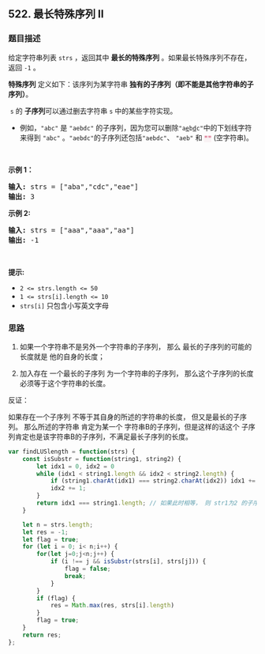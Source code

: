 ## 522. 最长特殊序列 II

### 题目描述

<div class="notranslate"><p>给定字符串列表&nbsp;<code>strs</code> ，返回其中 <strong>最长的特殊序列</strong> 。如果最长特殊序列不存在，返回 <code>-1</code> 。</p>

<p><strong>特殊序列</strong> 定义如下：该序列为某字符串 <strong>独有的子序列（即不能是其他字符串的子序列）</strong>。</p>

<p>&nbsp;<code>s</code>&nbsp;的&nbsp;<strong>子序列</strong>可以通过删去字符串&nbsp;<code>s</code>&nbsp;中的某些字符实现。</p>

<ul>
	<li>例如，<code>"abc"</code>&nbsp;是 <code>"aebdc"</code>&nbsp;的子序列，因为您可以删除<code>"a<u>e</u>b<u>d</u>c"</code>中的下划线字符来得到 <code>"abc"</code>&nbsp;。<code>"aebdc"</code>的子序列还包括<code>"aebdc"</code>、 <code>"aeb"</code>&nbsp;和 <font face="Menlo, Monaco, Consolas, Courier New, monospace" color="#c7254e"><span style="font-size: 12.6px; background-color: rgb(249, 242, 244);">""</span></font>&nbsp;(空字符串)。</li>
</ul>

<p>&nbsp;</p>

<p><strong>示例 1：</strong></p>

<pre><strong>输入:</strong> strs = ["aba","cdc","eae"]
<strong>输出:</strong> 3
</pre>

<p><strong>示例 2:</strong></p>

<pre><strong>输入:</strong> strs = ["aaa","aaa","aa"]
<strong>输出:</strong> -1
</pre>

<p>&nbsp;</p>

<p><strong>提示:</strong></p>

<ul>
	<li><code>2 &lt;= strs.length &lt;= 50</code></li>
	<li><code>1 &lt;= strs[i].length &lt;= 10</code></li>
	<li><code>strs[i]</code>&nbsp;只包含小写英文字母</li>
</ul>
</div>

### 思路

1. 如果一个字符串不是另外一个字符串的子序列， 那么 最长的子序列的可能的长度就是 他的自身的长度；

2. 加入存在 一个最长的子序列 为一个字符串的子序列， 那么这个子序列的长度必须等于这个字符串的长度。

反证：

如果存在一个子序列 不等于其自身的所述的字符串的长度， 但又是最长的子序列。 那么所述的字符串 肯定为某一个 字符串B的子序列，但是这样的话这个 子序列肯定也是该字符串B的子序列，不满足最长子序列的长度。

```js
var findLUSlength = function(strs) {
    const isSubstr = function(string1, string2) {
        let idx1 = 0, idx2 = 0
        while (idx1 < string1.length && idx2 < string2.length) {
            if (string1.charAt(idx1) === string2.charAt(idx2)) idx1 += 1;
            idx2 += 1;
        }
        return idx1 === string1.length; // 如果此时相等， 则 str1为2 的子序列
    }

    let n = strs.length;
    let res = -1;
    let flag = true;
    for (let i = 0; i< n;i++) {
        for(let j=0;j<n;j++) {
            if (i !== j && isSubstr(strs[i], strs[j])) {
                flag = false;
                break;
            }
        }
        if (flag) {
            res = Math.max(res, strs[i].length)
        }
        flag = true;
    }
    return res;
};
```